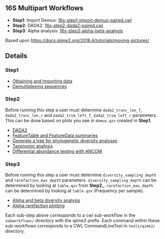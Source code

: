 ## 16S Multipart Workflows

- __Step1__: Import Demux: [16s-step1-import-demux-paired.cwl](#step1)
- __Step2__: DADA2: [16s-step2-dada2-paired.cwl](#step2)
- __Step3__: Alpha analysis: [16s-step3-alpha-beta-analysis](#step3)

Based upon https://docs.qiime2.org/2018.4/tutorials/moving-pictures/

## Details

### Step1
 - [Obtaining and importing data](https://docs.qiime2.org/2018.4/tutorials/moving-pictures/#obtaining-and-importing-data)
 - [Demultiplexing sequences](https://docs.qiime2.org/2018.4/tutorials/moving-pictures/#demultiplexing-sequences)

### Step2
Before running this step a user must determine `dada2_trunc_len_f`, `dada2_trunc_len_r` and `dada2_trim_left_f`, `dada2_trim_left_r` parameters.
This can be done based on plots you see in `demux.qzv` created in __Step1__.
- [DADA2](https://docs.qiime2.org/2018.4/tutorials/moving-pictures/#option-1-dada2)
- [FeatureTable and FeatureData summaries](https://docs.qiime2.org/2018.4/tutorials/moving-pictures/#featuretable-and-featuredata-summaries)
- [Generate a tree for phylogenetic diversity analyses](https://docs.qiime2.org/2018.4/tutorials/moving-pictures/#generate-a-tree-for-phylogenetic-diversity-analyses)
- [Taxonomic analysis](https://docs.qiime2.org/2018.4/tutorials/moving-pictures/#taxonomic-analysis)
- [Differential abundance testing with ANCOM](https://docs.qiime2.org/2018.4/tutorials/moving-pictures/#differential-abundance-testing-with-ancom)

### Step3
Before running this step a user must determine `diversity_sampling_depth` and `rarefaction_max_depth` parameters.
`diversity_sampling_depth` can be determined by looking at `table.qzv` from __Step2___.
`rarefaction_max_depth` can be determined by looking at `table.qzv` (Frequency per sample).

- [Alpha and beta diversity analysis](https://docs.qiime2.org/2018.4/tutorials/moving-pictures/#alpha-and-beta-diversity-analysis)
- [Alpha rarefaction plotting](https://docs.qiime2.org/2018.4/tutorials/moving-pictures/#alpha-rarefaction-plotting)

Each sub-step above corresponds to a cwl sub-workflow in the  `subworkflows/` directory with the qiime2 prefix.
Each command within these sub-workflows corresponds to a CWL CommandLineTool in `tools/qime2/` directory.

